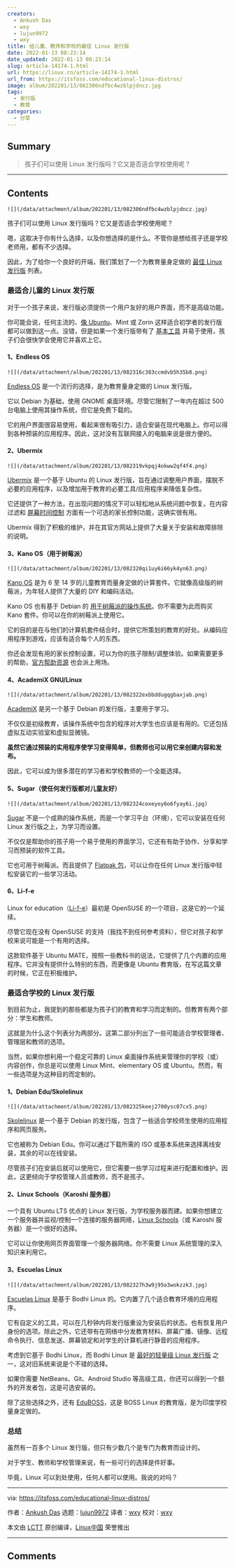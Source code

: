 ```yaml
---
creators:
  - Ankush Das
  - wxy
  - lujun9972
  - wxy
title: 给儿童、教师和学校的最佳 Linux 发行版
date: 2022-01-13 08:23:14
date_updated: 2022-01-13 08:23:14
slug: article-14174-1.html
url: https://linux.cn/article-14174-1.html
url_from: https://itsfoss.com/educational-linux-distros/
image: album/202201/13/082306ndfbc4wzblpjdncz.jpg
tags:
  - 发行版
  - 教育
categories:
  - 分享
---
```


## Summary

> 孩子们可以使用 Linux 发行版吗？它又是否适合学校使用呢？

***

<!-- more -->

## Contents

`![](/data/attachment/album/202201/13/082306ndfbc4wzblpjdncz.jpg)`

孩子们可以使用 Linux 发行版吗？它又是否适合学校使用呢？

嗯，这取决于你有什么选择，以及你想选择的是什么。不管你是想给孩子还是学校老师用，都有不少选择。

因此，为了给你一个良好的开端，我们策划了一个为教育量身定做的 [最佳 Linux 发行版](https://itsfoss.com/best-linux-distributions/) 列表。

### 最适合儿童的 Linux 发行版

对于一个孩子来说，发行版必须提供一个用户友好的用户界面，而不是高级功能。

你可能会说，任何主流的、[像 Ubuntu](https://itsfoss.com/best-linux-beginners/)、Mint 或 Zorin 这样适合初学者的发行版都可以做到这一点。没错，但是如果一个发行版带有了 [基本工具](https://itsfoss.com/essential-linux-applications/) 并易于使用，孩子们会很快学会使用它并喜欢上它。

#### 1、Endless OS

`![](/data/attachment/album/202201/13/082316c383ccmdvb5h35b8.png)`

[Endless OS](https://endlessos.com/home/) 是一个流行的选择，是为教育量身定做的 Linux 发行版。

它以 Debian 为基础，使用 GNOME 桌面环境。尽管它限制了一年内在超过 500 台电脑上使用其操作系统，但它是免费下载的。

它的用户界面很容易使用，看起来很有吸引力，适合安装在现代电脑上。你可以得到各种预装的应用程序。因此，这对没有互联网接入的电脑来说是很方便的。

#### 2、Ubermix

`![](/data/attachment/album/202201/13/082319vkpqj4okww2qf4f4.png)`

[Ubermix](https://ubermix.org/download.html) 是一个基于 Ubuntu 的 Linux 发行版，旨在通过调整用户界面，摆脱不必要的应用程序，以及增加用于教育的必要工具/应用程序来降低复杂性。

它还提供了一种方法，在出现问题的情况下可以轻松地从系统问题中恢复。在内容过滤和 [屏幕时间控制](https://itsfoss.com/activitywatch/) 方面有一个可选的家长控制功能，这确实很有用。

Ubermix 得到了积极的维护，并在其官方网站上提供了大量关于安装和故障排除的说明。

#### 3、Kano OS（用于树莓派）

`![](/data/attachment/album/202201/13/082320qi1uy6i66yk4yn63.png)`

[Kano OS](https://kano.me/row/downloadable) 是为 6 至 14 岁的儿童教育而量身定做的计算套件。它就像高级版的树莓派，为年轻人提供了大量的 DIY 和编码活动。

Kano OS 也有基于 Debian 的 [用于树莓派的操作系统](https://itsfoss.com/raspberry-pi-os/)。你不需要为此而购买 Kano 套件。你可以在你的树莓派上使用它。

它的目的是在与他们的计算机套件结合时，提供它所策划的教育的好处。从编码应用程序到游戏，应该有适合每个人的东西。

你还会发现有用的家长控制设置，可以为你的孩子限制/调整体验。如果需要更多的帮助，[官方帮助资源](https://help.kano.me/hc/en-us/sections/360001083699-Kano-OS) 也会派上用场。

#### 4、AcademiX GNU/Linux

`![](/data/attachment/album/202201/13/082322exbbddugqgbaxjab.png)`

[AcademiX](https://academixproject.com/en/home/) 是另一个基于 Debian 的发行版，主要用于学习。

不仅仅是初级教育，该操作系统中包含的程序对大学生也应该是有用的。它还包括虚拟互动实验室和虚拟显微镜。

**虽然它通过预装的实用程序使学习变得简单，但教师也可以用它来创建内容和发布。**

因此，它可以成为很多潜在的学习者和学校教师的一个全能选择。

#### 5、Sugar（使任何发行版都对儿童友好）

`![](/data/attachment/album/202201/13/082324coxeyoy6o6fyay6i.jpg)`

[Sugar](https://www.sugarlabs.org) 不是一个成熟的操作系统，而是一个学习平台（环境），它可以安装在任何 Linux 发行版之上，为学习而设置。

不仅仅是帮助你的孩子用一个易于使用的界面学习，它还有有助于协作、分享和学习而预装的软件工具。

它也可用于树莓派。而且提供了 [Flatpak 包](https://itsfoss.com/what-is-flatpak/)，可以让你在任何 Linux 发行版中轻松安装它的一些学习活动。

#### 6、Li-f-e

Linux for education（[Li-f-e](https://sourceforge.net/projects/cyberorg-home/files/Li-f-e/)）最初是 OpenSUSE 的一个项目，这是它的一个延续。

尽管它现在没有 OpenSUSE 的支持（我找不到任何参考资料），但它对孩子和学校来说可能是一个有用的选择。

这款软件基于 Ubuntu MATE，按照一些教科书的说法，它提供了几个内置的应用程序。它并没有提供什么特别的东西，而更像是 Ubuntu 教育版，在写这篇文章的时候，它正在积极维护。

### 最适合学校的 Linux 发行版

到目前为止，我提到的那些都是为孩子们的教育和学习而定制的。但教育有两个部分：学生和教师。

这就是为什么这个列表分为两部分。这第二部分列出了一些可能适合学校管理者、管理层和教师的选项。

当然，如果你想利用一个稳定可靠的 Linux 桌面操作系统来管理你的学校（或）内容创作，你总是可以使用 Linux Mint、elementary OS 或 Ubuntu。然而，有一些选项是为这种目的而定制的。

#### 1、Debian Edu/Skolelinux

`![](/data/attachment/album/202201/13/082325keej2700ysc07cx5.png)`

[Skolelinux](http://www.skolelinux.org) 是一个基于 Debian 的发行版，包含了一些适合学校师生使用的应用程序和网页服务。

它也被称为 Debian Edu。你可以通过下载所需的 ISO 或基本系统来选择离线安装，其余的可以在线安装。

尽管孩子们在安装后就可以使用它，但它需要一些学习过程来进行配置和维护。因此，这更倾向于学校管理人员或教师，而不是孩子。

#### 2、Linux Schools（Karoshi 服务器）

一个具有 Ubuntu LTS 优点的 Linux 发行版，为学校服务器而建。如果你想建立一个服务器并监视/控制一个连接的服务器网络，[Linux Schools](https://www.linuxschools.com/forum/index-main.php)（或 Karoshi 服务器）是一个很好的选择。

它可以让你使用网页界面管理一个服务器网络。你不需要 Linux 系统管理的深入知识来利用它。

#### 3、Escuelas Linux

`![](/data/attachment/album/202201/13/082327h3w9j95o3wokzzk3.jpg)`

[Escuelas Linux](https://escuelaslinux.sourceforge.io/english/index.html) 是基于 Bodhi Linux 的。它内置了几个适合教育环境的应用程序。

它有自定义的工具，可以在几秒钟内将发行版重设为安装后的状态。也有恢复用户身份的选项。除此之外，它还带有在网络中分发教育材料、屏幕广播、镜像、远程命令执行、信息发送、屏幕锁定和对学生的计算机进行静音的应用程序。

考虑到它基于 Bodhi Linux，而 Bodhi Linux 是 [最好的轻量级 Linux 发行版](https://itsfoss.com/lightweight-linux-beginners/) 之一，这对旧系统来说是个不错的选择。

如果你需要 NetBeans、Git、Android Studio 等高级工具，你还可以得到一个额外的开发者包，这是可选安装的。

除了这些选择之外，还有 [EduBOSS](https://bosslinux.in/eduboss)，这是 BOSS Linux 的教育版，是为印度学校量身定做的。

### 总结

虽然有一百多个 Linux 发行版，但只有少数几个是专门为教育而设计的。

对于学生、教师和学校管理来说，有一些可行的选择是件好事。

毕竟，Linux 可以到处使用，任何人都可以使用。我说的对吗？

---

via: <https://itsfoss.com/educational-linux-distros/>

作者：[Ankush Das](https://itsfoss.com/author/ankush/) 选题：[lujun9972](https://github.com/lujun9972) 译者：[wxy](https://github.com/wxy) 校对：[wxy](https://github.com/wxy)

本文由 [LCTT](https://github.com/LCTT/TranslateProject) 原创编译，[Linux中国](https://linux.cn/) 荣誉推出

***

## Comments
